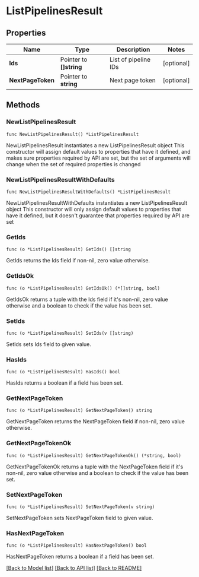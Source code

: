 # ListPipelinesResult

## Properties

Name | Type | Description | Notes
------------ | ------------- | ------------- | -------------
**Ids** | Pointer to **[]string** | List of pipeline IDs | [optional] 
**NextPageToken** | Pointer to **string** | Next page token | [optional] 

## Methods

### NewListPipelinesResult

`func NewListPipelinesResult() *ListPipelinesResult`

NewListPipelinesResult instantiates a new ListPipelinesResult object
This constructor will assign default values to properties that have it defined,
and makes sure properties required by API are set, but the set of arguments
will change when the set of required properties is changed

### NewListPipelinesResultWithDefaults

`func NewListPipelinesResultWithDefaults() *ListPipelinesResult`

NewListPipelinesResultWithDefaults instantiates a new ListPipelinesResult object
This constructor will only assign default values to properties that have it defined,
but it doesn't guarantee that properties required by API are set

### GetIds

`func (o *ListPipelinesResult) GetIds() []string`

GetIds returns the Ids field if non-nil, zero value otherwise.

### GetIdsOk

`func (o *ListPipelinesResult) GetIdsOk() (*[]string, bool)`

GetIdsOk returns a tuple with the Ids field if it's non-nil, zero value otherwise
and a boolean to check if the value has been set.

### SetIds

`func (o *ListPipelinesResult) SetIds(v []string)`

SetIds sets Ids field to given value.

### HasIds

`func (o *ListPipelinesResult) HasIds() bool`

HasIds returns a boolean if a field has been set.

### GetNextPageToken

`func (o *ListPipelinesResult) GetNextPageToken() string`

GetNextPageToken returns the NextPageToken field if non-nil, zero value otherwise.

### GetNextPageTokenOk

`func (o *ListPipelinesResult) GetNextPageTokenOk() (*string, bool)`

GetNextPageTokenOk returns a tuple with the NextPageToken field if it's non-nil, zero value otherwise
and a boolean to check if the value has been set.

### SetNextPageToken

`func (o *ListPipelinesResult) SetNextPageToken(v string)`

SetNextPageToken sets NextPageToken field to given value.

### HasNextPageToken

`func (o *ListPipelinesResult) HasNextPageToken() bool`

HasNextPageToken returns a boolean if a field has been set.


[[Back to Model list]](../README.md#documentation-for-models) [[Back to API list]](../README.md#documentation-for-api-endpoints) [[Back to README]](../README.md)


